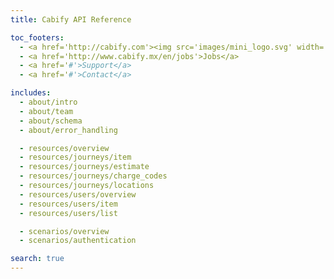 ```yaml
---
title: Cabify API Reference

toc_footers:
  - <a href='http://cabify.com'><img src='images/mini_logo.svg' width='14px'/></a>
  - <a href='http://www.cabify.mx/en/jobs'>Jobs</a>
  - <a href='#'>Support</a>
  - <a href='#'>Contact</a>

includes:
  - about/intro
  - about/team
  - about/schema
  - about/error_handling

  - resources/overview
  - resources/journeys/item
  - resources/journeys/estimate
  - resources/journeys/charge_codes
  - resources/journeys/locations
  - resources/users/overview
  - resources/users/item
  - resources/users/list

  - scenarios/overview
  - scenarios/authentication

search: true
---
```

